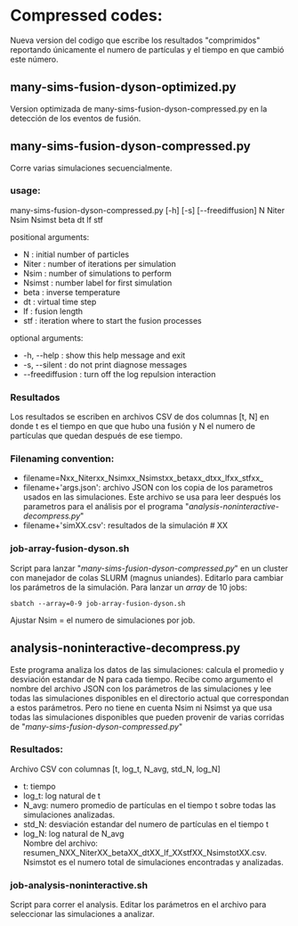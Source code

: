 # Compressed codes:

Nueva version del codigo que escribe los resultados "comprimidos" reportando únicamente el numero de partículas y el tiempo en que cambió este número.  
## many-sims-fusion-dyson-optimized.py
Version optimizada de many-sims-fusion-dyson-compressed.py en la detección de los eventos de fusión.

## many-sims-fusion-dyson-compressed.py
Corre varias simulaciones secuencialmente.  
### usage:   
many-sims-fusion-dyson-compressed.py [-h] [-s] [--freediffusion]
                                            N Niter Nsim Nsimst beta dt lf stf  

positional arguments:  
  * N             :   initial number of particles
  * Niter         :   number of iterations per simulation
  * Nsim          :   number of simulations to perform
  * Nsimst        :   number label for first simulation
  * beta          :   inverse temperature
  * dt            :   virtual time step
  * lf            :   fusion length
  * stf           :   iteration where to start the fusion processes

optional arguments:  
  * -h, --help    :   show this help message and exit
  * -s, --silent  :   do not print diagnose messages
  * --freediffusion :  turn off the log repulsion interaction  

### Resultados
Los resultados se escriben en archivos CSV de dos columnas [t, N] en donde t es el tiempo en que que hubo una fusión y N el numero de partículas que quedan después de ese tiempo.

### Filenaming convention:  
* filename=Nxx_Niterxx_Nsimxx_Nsimstxx_betaxx_dtxx_lfxx_stfxx_  
* filename+'args.json': archivo JSON con los copia de los parametros usados en las simulaciones. Este archivo se usa para leer después los parametros para el análisis por el programa "_analysis-noninteractive-decompress.py_"  
* filename+'simXX.csv': resultados de la simulación # XX

### job-array-fusion-dyson.sh  
Script para lanzar "_many-sims-fusion-dyson-compressed.py_" en un cluster con manejador de colas SLURM (magnus uniandes). Editarlo para cambiar los parámetros de la simulación. Para lanzar un _array_ de 10 jobs:  
```console
sbatch --array=0-9 job-array-fusion-dyson.sh
```
Ajustar Nsim = el numero de simulaciones por job.  

## analysis-noninteractive-decompress.py  
Este programa analiza los datos de las simulaciones: calcula el promedio y desviación estandar de N para cada tiempo. Recibe como argumento el nombre del archivo JSON con los parámetros de las simulaciones y lee todas las simulaciones disponibles en el directorio actual que correspondan a estos parámetros. Pero no tiene en cuenta Nsim ni Nsimst ya que usa todas las simulaciones disponibles que pueden provenir de varias corridas de "_many-sims-fusion-dyson-compressed.py_"  

### Resultados:
Archivo CSV con columnas [t, log_t, N_avg, std_N, log_N]
* t: tiempo
* log_t: log natural de t
* N_avg: numero promedio de partículas en el tiempo t sobre todas las simulaciones analizadas.
* std_N: desviación estandar del numero de partículas en el tiempo t
* log_N: log natural de N_avg  
Nombre del archivo: resumen_NXX_NiterXX_betaXX_dtXX_lf_XXstfXX_NsimstotXX.csv.  
Nsimstot es el numero total de simulaciones encontradas y analizadas.  

### job-analysis-noninteractive.sh
Script para correr el analysis. Editar los parámetros en el archivo para seleccionar las simulaciones a analizar.  

